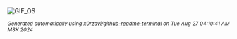 <div align="justify">
<picture>
    <source media="(prefers-color-scheme: dark)" srcset="https://i.ibb.co/99LBM6k/output-gif.gif">
    <source media="(prefers-color-scheme: light)" srcset="https://i.ibb.co/99LBM6k/output-gif.gif">
    <img alt="GIF_OS" src="https://i.ibb.co/99LBM6k/output-gif.gif">
</picture>

<sub><i>Generated automatically using [x0rzavi/github-readme-terminal](https://github.com/x0rzavi/github-readme-terminal) on Tue Aug 27 04:10:41 AM MSK 2024</i></sub>

</div>

<!-- Image deletion URL: https://ibb.co/svGcBnd/3a7d37633574cb4647bebc2feff1896b -->